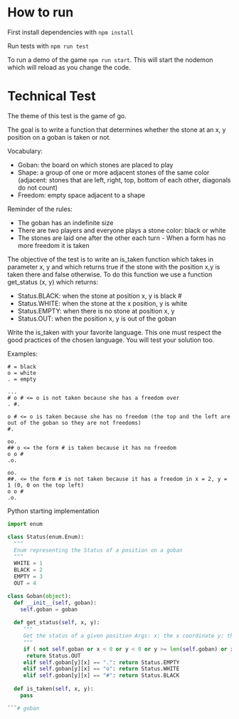 # How to run

First install dependencies with `npm install`

Run tests with `npm run test`

To run a demo of the game `npm run start`.  This will start the nodemon which will reload as you change the code.

# Technical Test 
The theme of this test is the game of go.

The goal is to write a function that determines whether the stone at an x, y position on a goban is taken or not.

Vocabulary: 

- Goban: the board on which stones are placed to play 
- Shape: a group of one or more adjacent stones of the same color (adjacent: stones that are left, right, top, bottom of each other, diagonals do not count) 
- Freedom: empty space adjacent to a shape

Reminder of the rules: 
- The goban has an indefinite size 
- There are two players and everyone plays a stone color: black or white 
- The stones are laid one after the other each turn - When a form has no more freedom it is taken

The objective of the test is to write an is_taken function which takes in parameter x, y and which returns true if the stone with the position x,y is taken there and false otherwise. To do this function we use a function get_status (x, y) which returns: 

- Status.BLACK: when the stone at position x, y is black #
- Status.WHITE: when the stone at the x position, y is white 
- Status.EMPTY: when there is no stone at position x, y
- Status.OUT: when the position x, y is out of the goban

Write the is_taken with your favorite language. This one must respect the good practices of the chosen language. You will test your solution too. 

Examples: 

``` 
# = black
o = white 
. = empty

... 
# o # <= o is not taken because she has a freedom over 
. #.

o # <= o is taken because she has no freedom (the top and the left are out of the goban so they are not freedoms) 
#.

oo. 
## o <= the form # is taken because it has no freedom 
o o # 
.o.

oo. 
##. <= the form # is not taken because it has a freedom in x = 2, y = 1 (0, 0 on the top left) 
o o # 
.o. 

```

Python starting implementation 

```python 
import enum 

class Status(enum.Enum): 
  """ 
  Enum representing the Status of a position on a goban 
  """ 
  WHITE = 1 
  BLACK = 2 
  EMPTY = 3 
  OUT = 4

class Goban(object): 
  def __init__(self, goban): 
    self.goban = goban 
    
  def get_status(self, x, y):
     """ 
     Get the status of a given position Args: x: the x coordinate y: the y coordinate Returns: a Status 
     """ 
     if ( not self.goban or x < 0 or y < 0 or y >= len(self.goban) or x >= len(self.goban[0]) ): 
      return Status.OUT 
     elif self.goban[y][x] == ".": return Status.EMPTY 
     elif self.goban[y][x] == "o": return Status.WHITE 
     elif self.goban[y][x] == "#": return Status.BLACK 
     
  def is_taken(self, x, y): 
    pass 

```# goban
